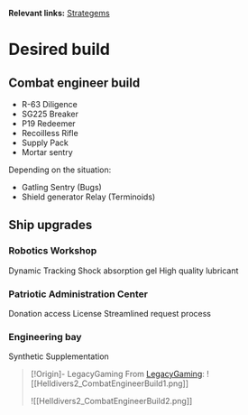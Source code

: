 **Relevant links:** [Strategems]

# Desired build

## Combat engineer build
- R-63 Diligence
- SG225 Breaker
- P19 Redeemer
- Recoilless Rifle
- Supply Pack
- Mortar sentry

Depending on the situation:

- Gatling Sentry (Bugs)
- Shield generator Relay (Terminoids)

## Ship upgrades

### Robotics Workshop

Dynamic Tracking 
Shock absorption gel
High quality lubricant

### Patriotic Administration Center

Donation access License
Streamlined request process

### Engineering bay

Synthetic Supplementation

> [!Origin]- LegacyGaming
> From [LegacyGaming]:
> ![[Helldivers2_CombatEngineerBuild1.png]]
>
> ![[Helldivers2_CombatEngineerBuild2.png]]

[LegacyGaming]: https://www.youtube.com/watch?v=m6j8s-6Cymw&ab_channel=LegacyGaming
[Strategems]: https://helldivers.fandom.com/wiki/Stratagems_(Helldivers_2)
